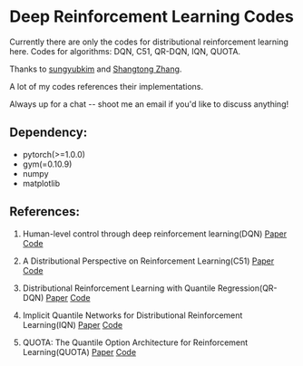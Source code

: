 # Deep Reinforcement Learning Codes
Currently there are only the codes for distributional reinforcement learning here.
Codes for algorithms: DQN, C51, QR-DQN, IQN, QUOTA.

Thanks to [sungyubkim](<https://github.com/sungyubkim>) and [Shangtong Zhang](<https://github.com/ShangtongZhang>). 

A lot of my codes references their implementations.

Always up for a chat -- shoot me an email if you'd like to discuss anything!

## Dependency:

* pytorch(>=1.0.0)
* gym(=0.10.9)
* numpy
* matplotlib

## References:

1. Human-level control through deep reinforcement learning(DQN)   [Paper](https://www.nature.com/articles/nature14236)   [Code](https://github.com/Kchu/DeepRL_CK/blob/master/Distributional_RL/0_DQN.py)

2. A Distributional Perspective on Reinforcement Learning(C51)   [Paper](https://arxiv.org/abs/1707.06887v1)   [Code](https://github.com/Kchu/DeepRL_CK/blob/master/Distributional_RL/1_C51.py)

3. Distributional Reinforcement Learning with Quantile Regression(QR-DQN)   [Paper](https://arxiv.org/abs/1710.10044v1)   [Code](https://github.com/Kchu/DeepRL_CK/blob/master/Distributional_RL/2_QR_DQN.py)

4. Implicit Quantile Networks for Distributional Reinforcement Learning(IQN)   [Paper](https://arxiv.org/abs/1806.06923v1)   [Code](https://github.com/Kchu/DeepRL_CK/blob/master/Distributional_RL/3_IQN.py)

5. QUOTA: The Quantile Option Architecture for Reinforcement Learning(QUOTA)  [Paper](https://arxiv.org/abs/1811.02073v2)   [Code](https://github.com/Kchu/DeepRL_CK/blob/master/Distributional_RL/4_QUOTA.py)
